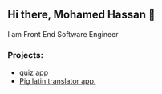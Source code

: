 ## Hi there, Mohamed Hassan 👋 
I am Front End Software Engineer
### Projects:
* [quiz app](https://iscadeeye.github.io/Triva-quiz-app/)
* [Pig latin translator app.](https://iscadeeye.github.io/pig-latin-translator-app/)

